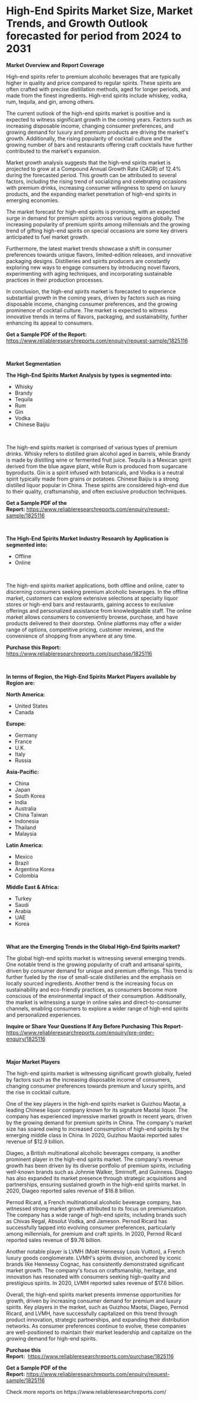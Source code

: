 <p><h1>High-End Spirits Market Size, Market Trends, and Growth Outlook forecasted for period from 2024 to 2031</h1></p><p><strong>Market Overview and Report Coverage</strong></p>
<p><p>High-end spirits refer to premium alcoholic beverages that are typically higher in quality and price compared to regular spirits. These spirits are often crafted with precise distillation methods, aged for longer periods, and made from the finest ingredients. High-end spirits include whiskey, vodka, rum, tequila, and gin, among others.</p><p>The current outlook of the high-end spirits market is positive and is expected to witness significant growth in the coming years. Factors such as increasing disposable income, changing consumer preferences, and growing demand for luxury and premium products are driving the market's growth. Additionally, the rising popularity of cocktail culture and the growing number of bars and restaurants offering craft cocktails have further contributed to the market's expansion.</p><p>Market growth analysis suggests that the high-end spirits market is projected to grow at a Compound Annual Growth Rate (CAGR) of 12.4% during the forecasted period. This growth can be attributed to several factors, including the rising trend of socializing and celebrating occasions with premium drinks, increasing consumer willingness to spend on luxury products, and the expanding market penetration of high-end spirits in emerging economies.</p><p>The market forecast for high-end spirits is promising, with an expected surge in demand for premium spirits across various regions globally. The increasing popularity of premium spirits among millennials and the growing trend of gifting high-end spirits on special occasions are some key drivers anticipated to fuel market growth.</p><p>Furthermore, the latest market trends showcase a shift in consumer preferences towards unique flavors, limited-edition releases, and innovative packaging designs. Distilleries and spirits producers are constantly exploring new ways to engage consumers by introducing novel flavors, experimenting with aging techniques, and incorporating sustainable practices in their production processes.</p><p>In conclusion, the high-end spirits market is forecasted to experience substantial growth in the coming years, driven by factors such as rising disposable income, changing consumer preferences, and the growing prominence of cocktail culture. The market is expected to witness innovative trends in terms of flavors, packaging, and sustainability, further enhancing its appeal to consumers.</p></p>
<p><strong>Get a Sample PDF of the Report:</strong> <a href="https://www.reliableresearchreports.com/enquiry/request-sample/1825116">https://www.reliableresearchreports.com/enquiry/request-sample/1825116</a></p>
<p>&nbsp;</p>
<p><strong>Market Segmentation</strong></p>
<p><strong>The High-End Spirits Market Analysis by types is segmented into:</strong></p>
<p><ul><li>Whisky</li><li>Brandy</li><li>Tequila</li><li>Rum</li><li>Gin</li><li>Vodka</li><li>Chinese Baijiu</li></ul></p>
<p>&nbsp;</p>
<p><p>The high-end spirits market is comprised of various types of premium drinks. Whisky refers to distilled grain alcohol aged in barrels, while Brandy is made by distilling wine or fermented fruit juice. Tequila is a Mexican spirit derived from the blue agave plant, while Rum is produced from sugarcane byproducts. Gin is a spirit infused with botanicals, and Vodka is a neutral spirit typically made from grains or potatoes. Chinese Baijiu is a strong distilled liquor popular in China. These spirits are considered high-end due to their quality, craftsmanship, and often exclusive production techniques.</p></p>
<p><strong>Get a Sample PDF of the Report:</strong>&nbsp;<a href="https://www.reliableresearchreports.com/enquiry/request-sample/1825116">https://www.reliableresearchreports.com/enquiry/request-sample/1825116</a></p>
<p>&nbsp;</p>
<p><strong>The High-End Spirits Market Industry Research by Application is segmented into:</strong></p>
<p><ul><li>Offline</li><li>Online</li></ul></p>
<p>&nbsp;</p>
<p><p>The high-end spirits market applications, both offline and online, cater to discerning consumers seeking premium alcoholic beverages. In the offline market, customers can explore extensive selections at specialty liquor stores or high-end bars and restaurants, gaining access to exclusive offerings and personalized assistance from knowledgeable staff. The online market allows consumers to conveniently browse, purchase, and have products delivered to their doorstep. Online platforms may offer a wider range of options, competitive pricing, customer reviews, and the convenience of shopping from anywhere at any time.</p></p>
<p><strong>Purchase this Report:</strong>&nbsp; <a href="https://www.reliableresearchreports.com/purchase/1825116">https://www.reliableresearchreports.com/purchase/1825116</a></p>
<p>&nbsp;</p>
<p><strong>In terms of Region, the High-End Spirits Market Players available by Region are:</strong></p>
<p>
    <p> <strong> North America: </strong>
        <ul>
            <li>United States</li>
            <li>Canada</li>
        </ul>
        </p> 
    <p> <strong> Europe: </strong>
        <ul>
            <li>Germany</li>
            <li>France</li>
            <li>U.K.</li>
            <li>Italy</li>
            <li>Russia</li>
        </ul>
        </p> 
    <p> <strong> Asia-Pacific: </strong>
        <ul>
            <li>China</li>
            <li>Japan</li>
            <li>South Korea</li>
            <li>India</li>
            <li>Australia</li>
            <li>China Taiwan</li>
            <li>Indonesia</li>
            <li>Thailand</li>
            <li>Malaysia</li>
        </ul>
        </p> 
    <p> <strong> Latin America: </strong>
        <ul>
            <li>Mexico</li>
            <li>Brazil</li>
            <li>Argentina Korea</li>
            <li>Colombia</li>
        </ul>
        </p> 
    <p> <strong> Middle East & Africa: </strong>
        <ul>
            <li>Turkey</li>
            <li>Saudi</li>
            <li>Arabia</li>
            <li>UAE</li>
            <li>Korea</li>
        </ul>
    </p>
    </p>
<p>&nbsp;</p>
<p><strong>What are the Emerging Trends in the Global High-End Spirits market?</strong></p>
<p><p>The global high-end spirits market is witnessing several emerging trends. One notable trend is the growing popularity of craft and artisanal spirits, driven by consumer demand for unique and premium offerings. This trend is further fueled by the rise of small-scale distilleries and the emphasis on locally sourced ingredients. Another trend is the increasing focus on sustainability and eco-friendly practices, as consumers become more conscious of the environmental impact of their consumption. Additionally, the market is witnessing a surge in online sales and direct-to-consumer channels, enabling consumers to explore a wider range of high-end spirits and personalized experiences.</p></p>
<p><strong>Inquire or Share Your Questions If Any Before Purchasing This Report</strong>- <a href="https://www.reliableresearchreports.com/enquiry/pre-order-enquiry/1825116">https://www.reliableresearchreports.com/enquiry/pre-order-enquiry/1825116</a></p>
<p>&nbsp;</p>
<p><strong>Major Market Players</strong></p>
<p><p>The high-end spirits market is witnessing significant growth globally, fueled by factors such as the increasing disposable income of consumers, changing consumer preferences towards premium and luxury spirits, and the rise in cocktail culture.</p><p>One of the key players in the high-end spirits market is Guizhou Maotai, a leading Chinese liquor company known for its signature Maotai liquor. The company has experienced impressive market growth in recent years, driven by the growing demand for premium spirits in China. The company's market size has soared owing to increased consumption of high-end spirits by the emerging middle class in China. In 2020, Guizhou Maotai reported sales revenue of $12.9 billion.</p><p>Diageo, a British multinational alcoholic beverages company, is another prominent player in the high-end spirits market. The company's revenue growth has been driven by its diverse portfolio of premium spirits, including well-known brands such as Johnnie Walker, Smirnoff, and Guinness. Diageo has also expanded its market presence through strategic acquisitions and partnerships, ensuring sustained growth in the high-end spirits market. In 2020, Diageo reported sales revenue of $16.8 billion.</p><p>Pernod Ricard, a French multinational alcoholic beverage company, has witnessed strong market growth attributed to its focus on premiumization. The company has a wide range of high-end spirits, including brands such as Chivas Regal, Absolut Vodka, and Jameson. Pernod Ricard has successfully tapped into evolving consumer preferences, particularly among millennials, for premium and craft spirits. In 2020, Pernod Ricard reported sales revenue of $9.76 billion.</p><p>Another notable player is LVMH (Moët Hennessy Louis Vuitton), a French luxury goods conglomerate. LVMH's spirits division, anchored by iconic brands like Hennessy Cognac, has consistently demonstrated significant market growth. The company's focus on craftsmanship, heritage, and innovation has resonated with consumers seeking high-quality and prestigious spirits. In 2020, LVMH reported sales revenue of $17.6 billion.</p><p>Overall, the high-end spirits market presents immense opportunities for growth, driven by increasing consumer demand for premium and luxury spirits. Key players in the market, such as Guizhou Maotai, Diageo, Pernod Ricard, and LVMH, have successfully capitalized on this trend through product innovation, strategic partnerships, and expanding their distribution networks. As consumer preferences continue to evolve, these companies are well-positioned to maintain their market leadership and capitalize on the growing demand for high-end spirits.</p></p>
<p><strong>Purchase this Report:</strong>&nbsp;&nbsp;<a href="https://www.reliableresearchreports.com/purchase/1825116">https://www.reliableresearchreports.com/purchase/1825116</a></p>
<p></p>
<p><strong>Get a Sample PDF of the Report:</strong>&nbsp;<a href="https://www.reliableresearchreports.com/enquiry/request-sample/1825116">https://www.reliableresearchreports.com/enquiry/request-sample/1825116</a></p>
<p>Check more reports on https://www.reliableresearchreports.com/</p>